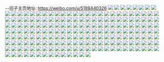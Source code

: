 --旧子主页地址: https://weibo.com/u/5189440326 
![](https://wx4.sinaimg.cn/mw2000/005Fcmuqgy1h8tfq54jg1j31400u07bk.jpg) 
![](https://wx4.sinaimg.cn/mw2000/005Fcmuqgy1h8tfq4psglj30n00cm0v2.jpg) 
![](https://wx4.sinaimg.cn/mw2000/005Fcmuqgy1h8tfq5kww2j31400u0agh.jpg) 
![](https://wx4.sinaimg.cn/mw2000/005Fcmuqgy1h8r6bnxzb8j30tu0uzwld.jpg) 
![](https://wx4.sinaimg.cn/mw2000/005Fcmuqgy1h8r6ex6x9fj31400u0dt5.jpg) 
![](https://wx4.sinaimg.cn/mw2000/005Fcmuqgy1h8r6ews7nrj30u00u0wku.jpg) 
![](https://wx4.sinaimg.cn/mw2000/005Fcmuqgy1h8r6exjl5pj30u016mk0p.jpg) 
![](https://wx4.sinaimg.cn/mw2000/005Fcmuqgy1h8r68m3085j33402c07wi.jpg) 
![](https://wx4.sinaimg.cn/mw2000/005Fcmuqgy1h8qzg64102j30tu13u11m.jpg) 
![](https://wx4.sinaimg.cn/mw2000/005Fcmuqgy1h8qzfwcptaj30g30h0wgz.jpg) 
![](https://wx4.sinaimg.cn/mw2000/005Fcmuqgy1h8qzifzvwlj30n00tw783.jpg) 
![](https://wx4.sinaimg.cn/mw2000/005Fcmuqgy1h8qzfw0l6oj30ky0tg42b.jpg) 
![](https://wx4.sinaimg.cn/mw2000/005Fcmuqgy1h8qzjw6sbyj30n00t7q6b.jpg) 
![](https://wx4.sinaimg.cn/mw2000/005Fcmuqgy1h8qzj611ewj30hs0qgn0h.jpg) 
![](https://wx4.sinaimg.cn/mw2000/005Fcmuqgy1h8ohf5cdcoj30mf0s2jti.jpg) 
![](https://wx4.sinaimg.cn/mw2000/005Fcmuqgy1h8iz0pa2cnj30mz0bqab2.jpg) 
![](https://wx4.sinaimg.cn/mw2000/005Fcmuqgy1h8iyv589cvj314a0u0ahn.jpg) 
![](https://wx4.sinaimg.cn/mw2000/005Fcmuqgy1h8iyy72vmuj30my0y4n2k.jpg) 
![](https://wx4.sinaimg.cn/mw2000/005Fcmuqgy1h8iyxawj7vj30mz0nitbn.jpg) 
![](https://wx4.sinaimg.cn/mw2000/005Fcmuqgy1h8iz09hts8j30n01bfjuq.jpg) 
![](https://wx4.sinaimg.cn/mw2000/005Fcmuqgy1h8iz2n9zuxj33402c0hdu.jpg) 
![](https://wx4.sinaimg.cn/mw2000/005Fcmuqgy1h81e76pettj30u01qik2l.jpg) 
![](https://wx4.sinaimg.cn/mw2000/005Fcmuqgy1h81e78l8oaj30u0190q8c.jpg) 
![](https://wx4.sinaimg.cn/mw2000/005Fcmuqgy1h81e77ebxij30u01ky497.jpg) 
![](https://wx4.sinaimg.cn/mw2000/005Fcmuqgy1h81e783g3fj30u02urqd9.jpg) 
![](https://wx4.sinaimg.cn/mw2000/005Fcmuqgy1h81ebazr63j30u01ydthf.jpg) 
![](https://wx4.sinaimg.cn/mw2000/005Fcmuqgy1h81efkz2hmj30u01m30zn.jpg) 
![](https://wx4.sinaimg.cn/mw2000/005Fcmuqgy1h7v6dh4cfoj30hh0tdwim.jpg) 
![](https://wx4.sinaimg.cn/mw2000/005Fcmuqgy1h7v6ds1tylj30hu0r9n1f.jpg) 
![](https://wx4.sinaimg.cn/mw2000/005Fcmuqgy1h7v6e5s4tkj30ig0ten3c.jpg) 
![](https://wx4.sinaimg.cn/mw2000/005Fcmuqgy1h7v6g4prroj30h70u00yn.jpg) 
![](https://wx4.sinaimg.cn/mw2000/005Fcmuqgy1h7v6eks2j4j30hv0w2jx5.jpg) 
![](https://wx4.sinaimg.cn/mw2000/005Fcmuqgy1h7v6gd533fj30hz0vkjvn.jpg) 
![](https://wx4.sinaimg.cn/mw2000/005Fcmuqgy1h7v6gk05q6j30s112mdt8.jpg) 
![](https://wx4.sinaimg.cn/mw2000/005Fcmuqgy1h7v6gtjzrmj30r5104n9r.jpg) 
![](https://wx4.sinaimg.cn/mw2000/005Fcmuqgy1h7lgb2belaj31400u0q4l.jpg) 
![](https://wx4.sinaimg.cn/mw2000/005Fcmuqgy1h7lgb1v62vj30ty0yateg.jpg) 
![](https://wx4.sinaimg.cn/mw2000/005Fcmuqgy1h7kbjxvskkj30se0sg76r.jpg) 
![](https://wx4.sinaimg.cn/mw2000/005Fcmuqgy1h7inqrecq5j30n00n0gps.jpg) 
![](https://wx4.sinaimg.cn/mw2000/005Fcmuqgy1h7gr3qkvlgj31o02801kx.jpg) 
![](https://wx4.sinaimg.cn/mw2000/005Fcmuqgy1h7blp3g8awj30y710xdpt.jpg) 
![](https://wx4.sinaimg.cn/mw2000/005Fcmuqgy1h7blp1ytc7j324f23q1kx.jpg) 
![](https://wx4.sinaimg.cn/mw2000/005Fcmuqgy1h7blow3pqwj310h1baaha.jpg) 
![](https://wx4.sinaimg.cn/mw2000/005Fcmuqgy1h7blp446bxj31o02807wh.jpg) 
![](https://wx4.sinaimg.cn/mw2000/005Fcmuqgy1h7blp1gk4oj31o02804qq.jpg) 
![](https://wx4.sinaimg.cn/mw2000/005Fcmuqgy1h7blovb1tuj32801m2dre.jpg) 
![](https://wx4.sinaimg.cn/mw2000/005Fcmuqgy1h7blozrqwij32801o01ky.jpg) 
![](https://wx4.sinaimg.cn/mw2000/005Fcmuqgy1h7alcz3vm9j315o21utc2.jpg) 
![](https://wx4.sinaimg.cn/mw2000/005Fcmuqgy1h7alcy1ak7j30u018pdi4.jpg) 
![](https://wx4.sinaimg.cn/mw2000/005Fcmuqgy1h7ald9g2ytj32801o0b2a.jpg) 
![](https://wx4.sinaimg.cn/mw2000/005Fcmuqgy1h7ald240dtj31o02807wi.jpg) 
![](https://wx4.sinaimg.cn/mw2000/005Fcmuqgy1h7ald7dtxfj31o0280b29.jpg) 
![](https://wx4.sinaimg.cn/mw2000/005Fcmuqgy1h7ald60c9lj32wk26fu0y.jpg) 
![](https://wx4.sinaimg.cn/mw2000/005Fcmuqgy1h74qnky1m3j31o02807c2.jpg) 
![](https://wx4.sinaimg.cn/mw2000/005Fcmuqgy1h74qq0s1waj320h1o0npd.jpg) 
![](https://wx4.sinaimg.cn/mw2000/005Fcmuqgy1h74qnorr0yj31o028011j.jpg) 
![](https://wx4.sinaimg.cn/mw2000/005Fcmuqgy1h74qnjkebsj31o0280npd.jpg) 
![](https://wx4.sinaimg.cn/mw2000/005Fcmuqgy1h74qnn6c12j31o0280jzd.jpg) 
![](https://wx4.sinaimg.cn/mw2000/005Fcmuqgy1h74qsfg1huj30tg1gxtgg.jpg) 
![](https://wx4.sinaimg.cn/mw2000/005Fcmuqgy1h72z1zd58sj30u00u0jur.jpg) 
![](https://wx4.sinaimg.cn/mw2000/005Fcmuqgy1h72z21lhkjj30u00u0mz5.jpg) 
![](https://wx4.sinaimg.cn/mw2000/005Fcmuqgy1h72z211whij30u00u0djl.jpg) 
![](https://wx4.sinaimg.cn/mw2000/005Fcmuqgy1h72z20fjutj30u00u0who.jpg) 
![](https://wx4.sinaimg.cn/mw2000/005Fcmuqgy1h6tqbydwjaj31ka23ue81.jpg) 
![](https://wx4.sinaimg.cn/mw2000/005Fcmuqgy1h6tqbw8qzaj30u00u0af3.jpg) 
![](https://wx4.sinaimg.cn/mw2000/005Fcmuqgy1h6tqbyxfewj30zk1bf42b.jpg) 
![](https://wx4.sinaimg.cn/mw2000/005Fcmuqly1h6qadrb3efj32801o01ei.jpg) 
![](https://wx4.sinaimg.cn/mw2000/005Fcmuqly1h6qaegdabfj32801o0qv5.jpg) 
![](https://wx4.sinaimg.cn/mw2000/005Fcmuqgy1h6qaepbihfj31400u0n0w.jpg) 
![](https://wx4.sinaimg.cn/mw2000/005Fcmuqgy1h6mqu4z98yj30u00u0whs.jpg) 
![](https://wx4.sinaimg.cn/mw2000/005Fcmuqgy1h6mqu5mww2j30u00un3z5.jpg) 
![](https://wx4.sinaimg.cn/mw2000/005Fcmuqgy1h68ybg4240j30mz0mjt8z.jpg) 
![](https://wx4.sinaimg.cn/mw2000/005Fcmuqgy1h68ybfiqkkj30sa0hbdg5.jpg) 
![](https://wx4.sinaimg.cn/mw2000/005Fcmuqgy1h66j1ove00j31o0280u0x.jpg) 
![](https://wx4.sinaimg.cn/mw2000/005Fcmuqgy1h664lkz18rj30n01fugmm.jpg) 
![](https://wx4.sinaimg.cn/mw2000/005Fcmuqgy1h664llottlj30n023pwgz.jpg) 
![](https://wx4.sinaimg.cn/mw2000/005Fcmuqgy1h664lq3i57j30n02ic14k.jpg) 
![](https://wx4.sinaimg.cn/mw2000/005Fcmuqgy1h664lmdwnmj30n01y842j.jpg) 
![](https://wx4.sinaimg.cn/mw2000/005Fcmuqgy1h664lqph9jj30n031ugua.jpg) 
![](https://wx4.sinaimg.cn/mw2000/005Fcmuqgy1h664lnjv94j30n020578x.jpg) 
![](https://wx4.sinaimg.cn/mw2000/005Fcmuqgy1h664lo6mgfj30n025rqay.jpg) 
![](https://wx4.sinaimg.cn/mw2000/005Fcmuqgy1h664lpddg8j30n015ctfy.jpg) 
![](https://wx4.sinaimg.cn/mw2000/005Fcmuqgy1h664lmzzfgj30n01tk46l.jpg) 
![](https://wx4.sinaimg.cn/mw2000/005Fcmuqgy1h5wdkmjbaoj315o2vokjl.jpg) 
![](https://wx4.sinaimg.cn/mw2000/005Fcmuqgy1h5wdkn2cijj30m80rpafy.jpg) 
![](https://wx4.sinaimg.cn/mw2000/005Fcmuqgy1h5km17w9uyj30my0tktaz.jpg) 
![](https://wx4.sinaimg.cn/mw2000/005Fcmuqgy1h5km1a2ycoj30u012fdpe.jpg) 
![](https://wx4.sinaimg.cn/mw2000/005Fcmuqgy1h5km20d4rmj30vg0ren7l.jpg) 
![](https://wx4.sinaimg.cn/mw2000/005Fcmuqgy1h5k3x02rehj30n02n70zo.jpg) 
![](https://wx4.sinaimg.cn/mw2000/005Fcmuqgy1h5k3v2ie96j30n01rsjzx.jpg) 
![](https://wx4.sinaimg.cn/mw2000/005Fcmuqgy1h5k3ul34khj30n016gdjh.jpg) 
![](https://wx4.sinaimg.cn/mw2000/005Fcmuqgy1h5k3v3tsy7j30n0274dly.jpg) 
![](https://wx4.sinaimg.cn/mw2000/005Fcmuqgy1h5k3v0s9d7j30n01rcwm6.jpg) 
![](https://wx4.sinaimg.cn/mw2000/005Fcmuqgy1h5k3uqjk3vj30n026ak3n.jpg) 
![](https://wx4.sinaimg.cn/mw2000/005Fcmuqgy1h0pbnbll0fj30u01dcn4c.jpg) 
![](https://wx4.sinaimg.cn/mw2000/005Fcmuqgy1h0pbncx1huj30u0184dld.jpg) 
![](https://wx4.sinaimg.cn/mw2000/005Fcmuqgy1h0pbneyb08j30u01d6gtg.jpg) 
![](https://wx4.sinaimg.cn/mw2000/005Fcmuqgy1h0pbn9yr6bj30u00ue78r.jpg) 
![](https://wx4.sinaimg.cn/mw2000/005Fcmuqgy1h0pbn8sbooj30tz1407bp.jpg) 
![](https://wx4.sinaimg.cn/mw2000/005Fcmuqgy1h0pbnicy6gj30u0140wiz.jpg) 
![](https://wx4.sinaimg.cn/mw2000/005Fcmuqgy1h0pbng9m0jj30v10u0wir.jpg) 
![](https://wx4.sinaimg.cn/mw2000/005Fcmuqgy1h0pbnh8ly7j30sk0sxwi1.jpg) 
![](https://wx4.sinaimg.cn/mw2000/005Fcmuqgy1h0pbnkj2fij30u012ltgj.jpg) 
![](https://wx4.sinaimg.cn/mw2000/005Fcmuqgy1gz53sg9lq6j30u019majf.jpg) 
![](https://wx4.sinaimg.cn/mw2000/005Fcmuqgy1gz53sh8u96j30u0190n2a.jpg) 
![](https://wx4.sinaimg.cn/mw2000/005Fcmuqgy1gz53sel64oj30u0190jvh.jpg) 
![](https://wx4.sinaimg.cn/mw2000/005Fcmuqgy1gz53sgp73lj31400u0adv.jpg) 
![](https://wx4.sinaimg.cn/mw2000/005Fcmuqgy1gz53uw0ac8j31900u0tdk.jpg) 
![](https://wx4.sinaimg.cn/mw2000/005Fcmuqgy1gz53sdzhrrj31400u00ww.jpg) 
![](https://wx4.sinaimg.cn/mw2000/005Fcmuqgy1gz3yztn8irj314a0u041m.jpg) 
![](https://wx4.sinaimg.cn/mw2000/005Fcmuqgy1gz3yzt5qtbj30u00x9ad6.jpg) 
![](https://wx4.sinaimg.cn/mw2000/005Fcmuqgy1gz3yzshaj2j30u0167jvl.jpg) 
![](https://wx4.sinaimg.cn/mw2000/005Fcmuqgy1gyxe180rrbj30n00enjrz.jpg) 
![](https://wx4.sinaimg.cn/mw2000/005Fcmuqgy1gyxe1akcb4j31900u07ao.jpg) 
![](https://wx4.sinaimg.cn/mw2000/005Fcmuqgy1gyxe1bn3urj30u00u0404.jpg) 
![](https://wx4.sinaimg.cn/mw2000/005Fcmuqgy1gyxe17a66jj30u0190dl2.jpg) 
![](https://wx4.sinaimg.cn/mw2000/005Fcmuqgy1gya8zd22mjj30n01dsn0j.jpg) 
![](https://wx4.sinaimg.cn/mw2000/005Fcmuqgy1gya8zduvwpj30k910l0xu.jpg) 
![](https://wx4.sinaimg.cn/mw2000/005Fcmuqgy1gwxlm5tk2rj30n01ds44j.jpg) 
![](https://wx4.sinaimg.cn/mw2000/005Fcmuqgy1gwxlmn1r2tj30n02m612s.jpg) 
![](https://wx4.sinaimg.cn/mw2000/005Fcmuqgy1gwxlmh0rx1j30n02ktgwo.jpg) 
![](https://wx4.sinaimg.cn/mw2000/005Fcmuqgy1gwxllvd7soj30n03codxd.jpg) 
![](https://wx4.sinaimg.cn/mw2000/005Fcmuqly1gwxm27dow4j30n02ta48o.jpg) 
![](https://wx4.sinaimg.cn/mw2000/005Fcmuqgy1gwxlmkouddj30n02nfk5d.jpg) 
![](https://wx4.sinaimg.cn/mw2000/005Fcmuqgy1gwxmcb0urcj30n02cok0i.jpg) 
![](https://wx4.sinaimg.cn/mw2000/005Fcmuqgy1gwxlm9mdxyj30n03ettkw.jpg) 
![](https://wx4.sinaimg.cn/mw2000/005Fcmuqgy1gwxlmc50w1j30n03a248k.jpg) 
![](https://wx4.sinaimg.cn/mw2000/005Fcmuqgy1gwqpe57cl6j30n01ds78x.jpg) 
![](https://wx4.sinaimg.cn/mw2000/005Fcmuqgy1gwqpe5qsh3j30n00mbq45.jpg) 
![](https://wx4.sinaimg.cn/mw2000/005Fcmuqgy1gwqpe1xnhgj30jt0rwjs5.jpg) 
![](https://wx4.sinaimg.cn/mw2000/005Fcmuqgy1gwqpe6g7h7j30r91my444.jpg) 
![](https://wx4.sinaimg.cn/mw2000/005Fcmuqgy1gv11pb5ny1j60mz0q6adw02.jpg) 
![](https://wx4.sinaimg.cn/mw2000/005Fcmuqgy1gv11j21vb8j60vi0skdm502.jpg) 
![](https://wx4.sinaimg.cn/mw2000/005Fcmuqgy1gv11j39ggmj60jc0tsq6c02.jpg) 
![](https://wx4.sinaimg.cn/mw2000/005Fcmuqgy1gv11izemsej61400u0akc02.jpg) 
![](https://wx4.sinaimg.cn/mw2000/005Fcmuqgy1gv11j2t7i7j61400u011d02.jpg) 
![](https://wx4.sinaimg.cn/mw2000/005Fcmuqgy1gv11izznebj61400u00z102.jpg) 
![](https://wx4.sinaimg.cn/mw2000/005Fcmuqgy1gv11j0w7a7j60u0140jzp02.jpg) 
![](https://wx4.sinaimg.cn/mw2000/005Fcmuqgy1gv11th8fnyj60ym0qu44c02.jpg) 
![](https://wx4.sinaimg.cn/mw2000/005Fcmuqgy1gv11ltjpv7j61400u0jvx02.jpg) 
![](https://wx4.sinaimg.cn/mw2000/005Fcmuqgy1gs8yobr32xj33402c07wh.jpg) 
![](https://wx4.sinaimg.cn/mw2000/005Fcmuqgy1gs8yoak0tej31400u0q7v.jpg) 
![](https://wx4.sinaimg.cn/mw2000/005Fcmuqgy1gs8yofrwo1j30n018tk2v.jpg) 
![](https://wx4.sinaimg.cn/mw2000/005Fcmuqgy1gs8ysznukjj32801o04qp.jpg) 
![](https://wx4.sinaimg.cn/mw2000/005Fcmuqgy1gs8yo9pn23j31o01o07wh.jpg) 
![](https://wx4.sinaimg.cn/mw2000/005Fcmuqgy1gs8yoazj2jj311h164ncz.jpg) 
![](https://wx4.sinaimg.cn/mw2000/005Fcmuqgy1gs8yodv26ej63402c0e8102.jpg) 
![](https://wx4.sinaimg.cn/mw2000/005Fcmuqgy1gs8yoa6jzrj30iv0vaq5l.jpg) 
![](https://wx4.sinaimg.cn/mw2000/005Fcmuqgy1gs8yogyul1j32c0340b2a.jpg) 
![](https://wx4.sinaimg.cn/mw2000/005Fcmuqgy1gqn42yf3k5j31400u0aoa.jpg) 
![](https://wx4.sinaimg.cn/mw2000/005Fcmuqgy1gqn42ywi8cj30u0190k1s.jpg) 
![](https://wx4.sinaimg.cn/mw2000/005Fcmuqgy1gqn42z91hbj30u0140afu.jpg) 
![](https://wx4.sinaimg.cn/mw2000/005Fcmuqgy1gqn42xx3vuj31400u0do2.jpg) 
![](https://wx4.sinaimg.cn/mw2000/005Fcmuqgy1gqn4304fffj30u00u0ahs.jpg) 
![](https://wx4.sinaimg.cn/mw2000/005Fcmuqgy1gqn4din1azj31o023te81.jpg) 
![](https://wx4.sinaimg.cn/mw2000/005Fcmuqgy1gqn4bc0asjj33402c0npd.jpg) 
![](https://wx4.sinaimg.cn/mw2000/005Fcmuqgy1gqn4c2ly1rj32801o04qp.jpg) 
![](https://wx4.sinaimg.cn/mw2000/005Fcmuqgy1gqn4hbxpzoj30qo0shgrh.jpg) 
![](https://wx4.sinaimg.cn/mw2000/005Fcmuqly1gp3k1940lcj33402c04qp.jpg) 
![](https://wx4.sinaimg.cn/mw2000/005Fcmuqly1gp3k1a2v6oj30ms0n0wjp.jpg) 
![](https://wx4.sinaimg.cn/mw2000/005Fcmuqly1gp3k1b2upkj33402c0kjl.jpg) 
![](https://wx4.sinaimg.cn/mw2000/005Fcmuqly1gp3k1com2oj31es0x6k4p.jpg) 
![](https://wx4.sinaimg.cn/mw2000/005Fcmuqly1gp3k1e46jgj33402c0qv6.jpg) 
![](https://wx4.sinaimg.cn/mw2000/005Fcmuqly1gp3k1fbwrlj32c0340hdu.jpg) 
![](https://wx4.sinaimg.cn/mw2000/005Fcmuqly1gp3k1gazmvj30u014011j.jpg) 
![](https://wx4.sinaimg.cn/mw2000/005Fcmuqly1gp3k1gvnbij30u0140k0z.jpg) 
![](https://wx4.sinaimg.cn/mw2000/005Fcmuqly1gp3k1iaatmj32c0340kjn.jpg) 
![](https://wx4.sinaimg.cn/mw2000/005Fcmuqly1govxtmdmfcj31o01o0x6p.jpg) 
![](https://wx4.sinaimg.cn/mw2000/005Fcmuqly1govxtow9kyj31iy1kvnpd.jpg) 
![](https://wx4.sinaimg.cn/mw2000/005Fcmuqly1govxtiw6qsj31o01o0hdt.jpg) 
![](https://wx4.sinaimg.cn/mw2000/005Fcmuqly1gns3ojagdfj33402c0kjm.jpg) 
![](https://wx4.sinaimg.cn/mw2000/005Fcmuqly1gns3ov2tqqj32c0340kjm.jpg) 
![](https://wx4.sinaimg.cn/mw2000/005Fcmuqly1gns3ome06bj32c0340h0g.jpg) 
![](https://wx4.sinaimg.cn/mw2000/005Fcmuqly1gns3ozd92fj31o02807wh.jpg) 
![](https://wx4.sinaimg.cn/mw2000/005Fcmuqly1gns3p3xajwj31o0280b29.jpg) 
![](https://wx4.sinaimg.cn/mw2000/005Fcmuqly1gns3p7o0qsj31o02807wh.jpg) 
![](https://wx4.sinaimg.cn/mw2000/005Fcmuqly1gnr6iupy6gj32c0340u10.jpg) 
![](https://wx4.sinaimg.cn/mw2000/005Fcmuqly1gnr6ivs4jvj32c03401kx.jpg) 
![](https://wx4.sinaimg.cn/mw2000/005Fcmuqgy1gl0jaeoo18j30u00u0456.jpg) 
![](https://wx4.sinaimg.cn/mw2000/005Fcmuqgy1gl0jae0iijj31400u0q6d.jpg) 
![](https://wx4.sinaimg.cn/mw2000/005Fcmuqgy1gl0jgenuavj32801o0hdt.jpg) 
![](https://wx4.sinaimg.cn/mw2000/005Fcmuqgy1gl0jf278xhj31o0280kjl.jpg) 
![](https://wx4.sinaimg.cn/mw2000/005Fcmuqgy1gko2hmjclhj32c0340kjl.jpg) 
![](https://wx4.sinaimg.cn/mw2000/005Fcmuqgy1gko2ihdup2j32c0340b29.jpg) 
![](https://wx4.sinaimg.cn/mw2000/005Fcmuqgy1gko2hldcrvj32c036qe81.jpg) 
![](https://wx4.sinaimg.cn/mw2000/005Fcmuqgy1gko2hohoxnj32c0340alw.jpg) 
![](https://wx4.sinaimg.cn/mw2000/005Fcmuqgy1gko2j236shj32c0340e82.jpg) 
![](https://wx4.sinaimg.cn/mw2000/005Fcmuqgy1gko2hrcmdzj32c0340u0y.jpg) 
![](https://wx4.sinaimg.cn/mw2000/005Fcmuqgy1gko2hssuy6j32c0340qv5.jpg) 
![](https://wx4.sinaimg.cn/mw2000/005Fcmuqgy1gko2mjfrdcj32c0340hdv.jpg) 
![](https://wx4.sinaimg.cn/mw2000/005Fcmuqgy1gko2iuqs6ej30n02k0ax8.jpg) 
![](https://wx4.sinaimg.cn/mw2000/005Fcmuqly1giz99puilpj31900u0aqk.jpg) 
![](https://wx4.sinaimg.cn/mw2000/005Fcmuqly1giz99sirf0j30u014046p.jpg) 
![](https://wx4.sinaimg.cn/mw2000/005Fcmuqly1giz99tj5v4j30u00u0ah0.jpg) 
![](https://wx4.sinaimg.cn/mw2000/005Fcmuqly1giz99t4xa8j30u0140tnz.jpg) 
![](https://wx4.sinaimg.cn/mw2000/005Fcmuqly1giz99rfrypj30n00ui0xt.jpg) 
![](https://wx4.sinaimg.cn/mw2000/005Fcmuqly1giz99s07vzj30u0198k5t.jpg) 
